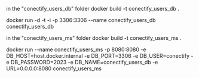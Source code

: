 in the "conectify_users_db" folder
docker build -t conectify_users_db .

docker run -d -t -i -p 3306:3306 --name conectify_users_db conectify_users_db

in the "conectify_users_ms" folder
docker build -t conectify_users_ms .

docker run --name conectify_users_ms -p 8080:8080 -e DB_HOST=host.docker.internal -e DB_PORT=3306 -e DB_USER=conectify -e DB_PASSWORD=2023 -e DB_NAME=conectify_users_db -e URL=0.0.0.0:8080 conectify_users_ms
